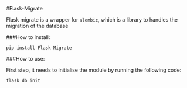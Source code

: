 #Flask-Migrate

Flask migrate is a wrapper for `alembic`, which is a library to handles the migration of the database

###How to install:

```
pip install Flask-Migrate
```

###How to use:

First step, it needs to initialise the module by running the following code:
```
flask db init
```


